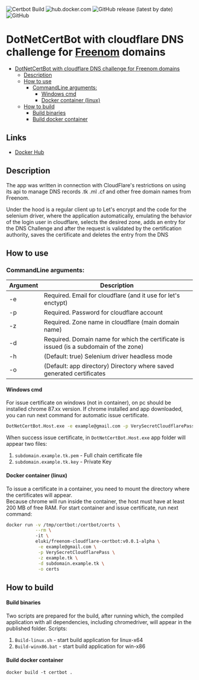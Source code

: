 ![Certbot Build](https://github.com/AMEST/DotNetCertBot/workflows/Certbot%20Build/badge.svg)
![hub.docker.com](https://img.shields.io/docker/pulls/eluki/freenom-cloudflare-certbot.svg)
![GitHub release (latest by date)](https://img.shields.io/github/v/release/amest/DotNetCertBot)
![GitHub](https://img.shields.io/github/license/amest/DotNetCertBot)
# DotNetCertBot with cloudflare DNS challenge for [Freenom](https://freenom.com) domains

- [DotNetCertBot with cloudflare DNS challenge for Freenom domains](#dotnetcertbot-with-cloudflare-dns-challenge-for-freenom-domains)
  - [Description](#description)
  - [How to use](#how-to-use)
    - [CommandLine arguments:](#commandline-arguments)
      - [Windows cmd](#windows-cmd)
      - [Docker container (linux)](#docker-container-linux)
  - [How to build](#how-to-build)
      - [Build binaries](#build-binaries)
      - [Build docker container](#build-docker-container)
## Links
* [Docker Hub](https://hub.docker.com/r/eluki/freenom-cloudflare-certbot)
## Description
The app was written in connection with CloudFlare's restrictions on using its api to manage DNS records .tk .ml .cf and other free domain names from Freenom.

Under the hood is a regular client up to Let's encrypt and the code for the selenium driver, where the application automatically, emulating the behavior of the login user in cloudflare, selects the desired zone, adds an entry for the DNS Challenge and after the request is validated by the certification authority, saves the certificate and deletes the entry from the DNS

## How to use
### CommandLine arguments:
| Argument |                                      Description                                       |
| -------- | -------------------------------------------------------------------------------------- |
| -e       | Required. Email for cloudflare (and it use for let's enctypt)                          |
| -p       | Required. Password for cloudflare account                                              |
| -z       | Required. Zone name in cloudflare (main domain name)                                   |
| -d       | Required. Domain name for which the certificate is issued (is a subdomain of the zone) |
| -h       | (Default: true) Selenium driver headless mode                                          |
| -o       | (Default: app directory) Directory where saved generated certificates                  |

#### Windows cmd
For issue certificate on windows (not in container), on pc should be installed chrome 87.xx version. If chrome installed and app downloaded, you can run next command for automatic issue certificate.
```cmd
DotNetCertBot.Host.exe -e example@gmail.com -p VerySecretCloudflarePass -z example.tk -d subdomain.example.tk
```
When success issue certificate, in `DotNetCertBot.Host.exe` app folder will appear two files:
1. `subdomain.example.tk.pem` - Full chain certificate file
2. `subdomain.example.tk.key` - Private Key

#### Docker container (linux)
To issue a certificate in a container, you need to mount the directory where the certificates will appear.   
Because chrome will run inside the container, the host must have at least 200 MB of free RAM.
For start container and issue certificate, run next command:
```bash
docker run -v /tmp/certbot:/certbot/certs \
           --rm \ 
           -it \
           eluki/freenom-cloudflare-certbot:v0.0.1-alpha \
            -e example@gmail.com \
            -p VerySecretCloudflarePass \
            -z example.tk \
            -d subdomain.example.tk \
            -o certs
```

## How to build

#### Build binaries

Two scripts are prepared for the build, after running which, the compiled application with all dependencies, including chromedriver, will appear in the published folder.
Scripts:
1. `Build-linux.sh` - start build application for linux-x64
2. `Build-winx86.bat` - start build application for win-x86   

#### Build docker container

```
docker build -t certbot .
```
